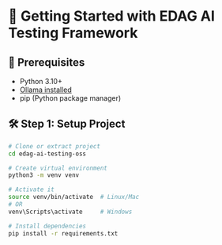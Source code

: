 # 🚀 Getting Started with EDAG AI Testing Framework

## 🧰 Prerequisites

- Python 3.10+
- [Ollama installed](https://ollama.com/download)
- pip (Python package manager)

## 🛠️ Step 1: Setup Project

```bash
# Clone or extract project
cd edag-ai-testing-oss

# Create virtual environment
python3 -m venv venv

# Activate it
source venv/bin/activate  # Linux/Mac
# OR
venv\Scripts\activate     # Windows

# Install dependencies
pip install -r requirements.txt